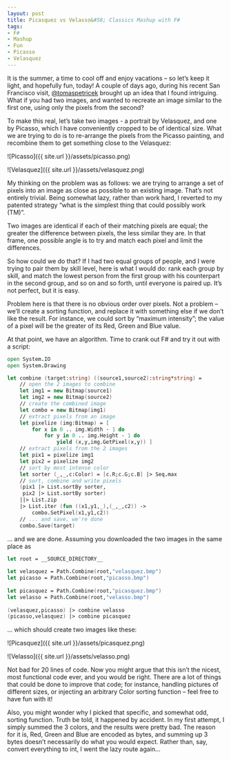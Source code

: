```yaml
---
layout: post
title: Picasquez vs Velasso&#58; Classics Mashup with F#
tags:
- F#
- Mashup
- Fun
- Picasso
- Velasquez
---
```


It is the summer, a time to cool off and enjoy vacations – so let’s keep it light, and hopefully fun, today! A couple of days ago, during his recent San Francisco visit, [@tomaspetricek](https://twitter.com/tomaspetricek) brought up an idea that I found intriguing. What if you had two images, and wanted to recreate an image similar to the first one, using only the pixels from the second?

To make this real, let’s take two images - a portrait by Velasquez, and one by Picasso, which I have conveniently cropped to be of identical size. What we are trying to do is to re-arrange the pixels from the Picasso painting, and recombine them to get something close to the Velasquez:

![Picasso]({{ site.url }}/assets/picasso.png)

![Velasquez]({{ site.url }}/assets/velasquez.png)

<!--more-->

My thinking on the problem was as follows: we are trying to arrange a set of pixels into an image as close as possible to an existing image. That’s not entirely trivial. Being somewhat lazy, rather than work hard, I reverted to my patented strategy “what is the simplest thing that could possibly work (TM)”.

Two images are identical if each of their matching pixels are equal; the greater the difference between pixels, the less similar they are. In that frame, one possible angle is to try and match each pixel and limit the differences.

So how could we do that? If I had two equal groups of people, and I were trying to pair them by skill level, here is what I would do: rank each group by skill, and match the lowest person from the first group with his counterpart in the second group, and so on and so forth, until everyone is paired up. It’s not perfect, but it is easy.

Problem here is that there is no obvious order over pixels. Not a problem – we’ll create a sorting function, and replace it with something else if we don’t like the result. For instance, we could sort by “maximum intensity”; the value of a pixel will be the greater of its Red, Green and Blue value.

At that point, we have an algorithm. Time to crank out F# and try it out with a script:

``` fsharp
open System.IO
open System.Drawing

let combine (target:string) ((source1,source2):string*string) =
    // open the 2 images to combine
    let img1 = new Bitmap(source1)
    let img2 = new Bitmap(source2)
    // create the combined image
    let combo = new Bitmap(img1)
    // extract pixels from an image
    let pixelize (img:Bitmap) = [
        for x in 0 .. img.Width - 1 do
            for y in 0 .. img.Height - 1 do
                yield (x,y,img.GetPixel(x,y)) ]
    // extract pixels from the 2 images
    let pix1 = pixelize img1
    let pix2 = pixelize img2
    // sort by most intense color
    let sorter (_,_,c:Color) = [c.R;c.G;c.B] |> Seq.max
    // sort, combine and write pixels
    (pix1 |> List.sortBy sorter,
     pix2 |> List.sortBy sorter)
    ||> List.zip
    |> List.iter (fun ((x1,y1,_),(_,_,c2)) -> 
        combo.SetPixel(x1,y1,c2))
    // ... and save, we're done
    combo.Save(target)
```

... and we are done. Assuming you downloaded the two images in the same place as

``` fsharp
let root = __SOURCE_DIRECTORY__
 
let velasquez = Path.Combine(root,"velasquez.bmp")
let picasso = Path.Combine(root,"picasso.bmp")
 
let picasquez = Path.Combine(root,"picasquez.bmp")
let velasso = Path.Combine(root,"velasso.bmp")
 
(velasquez,picasso) |> combine velasso
(picasso,velasquez) |> combine picasquez
```

... which should create two images like these:

![Picasquez]({{ site.url }}/assets/picasquez.png)

![Velasso]({{ site.url }}/assets/velasso.png)

Not bad for 20 lines of code. Now you might argue that this isn’t the nicest, most functional code ever, and you would be right. There are a lot of things that could be done to improve that code; for instance, handling pictures of different sizes, or injecting an arbitrary Color sorting function – feel free to have fun with it!

Also, you might wonder why I picked that specific, and somewhat odd, sorting function. Truth be told, it happened by accident. In my first attempt, I simply summed the 3 colors, and the results were pretty bad. The reason for it is, Red, Green and Blue are encoded as bytes, and summing up 3 bytes doesn’t necessarily do what you would expect. Rather than, say, convert everything to int, I went the lazy route again...
